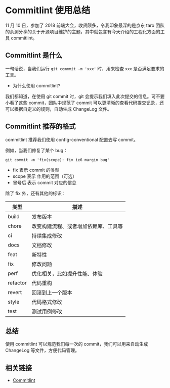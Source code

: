 # Commitlint 使用总结

11 月 10 日，参加了 2018 前端大会，收货颇多，令我印象最深的是京东 taro 团队的余測分享的关于开源项目维护的主题，其中就包含有今天介绍的工程化方面的工具 commitlint。

## Commitlint 是什么

一句话说，当我们运行 `git commmit -m 'xxx'` 时，用来检查 `xxx` 是否满足要求的工具。

- 为什么使用 commitlint?

我们都知道，在使用 git commit 时，git 会提示我们填入此次提交的信息。可不要小看了这些 commit，团队中规范了 commit 可以更清晰的查看代码提交记录，还可以根据自定义的规则，自动生成 ChangeLog 文件。

## Commitlint 推荐的格式

commitlint 推荐我们使用 config-conventional 配置去写 commit。

例如，当我们修复了某个 bug：

```shell
git commit -m 'fix(scope): fix ie6 margin bug'
```

- fix 表示 commit 的类型
- scope 表示 作用的范围（可选）
- 冒号后 表示 commit 对应的信息

除了 fix 外，还有其他的标识：

| 类型     | 描述                                 |
| -------- | ------------------------------------ |
| build    | 发布版本                             |
| chore    | 改变构建流程、或者增加依赖库、工具等 |
| ci       | 持续集成修改                         |
| docs     | 文档修改                             |
| feat     | 新特性                               |
| fix      | 修改问题                             |
| perf     | 优化相关，比如提升性能、体验         |
| refactor | 代码重构                             |
| revert   | 回滚到上一个版本                     |
| style    | 代码格式修改                         |
| test     | 测试用例修改                         |

## 总结

使用 commitlint 可以规范我们每一次的 commit，我们可以用来自动生成 ChangeLog 等文件，方便代码管理。

## 相关链接

- [Commitlint](https://github.com/conventional-changelog/commitlint)

